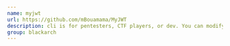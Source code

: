 ```yaml
---
name: myjwt
url: https://github.com/mBouamama/MyJWT
description: cli is for pentesters, CTF players, or dev. You can modify your jwt, sign, inject, etc. URL : https://github.com/mBouamama/MyJWT Groups : blackarch blackarch-exploitation blackarch-cracker
group: blackarch
---
```

